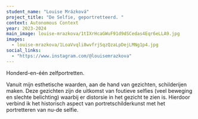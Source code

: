 ```yaml
---
student_name: "Louise Mrázková"
project_title: "De Selfie, geportretteerd. "
context: Autonomous Context
year: 2023-2024
main_image: louise-mrazkova/1tIXrHcaGWuF91d9dSCedas4Eqr6eLLA9.jpg
images:
  - louise-mrazkova/1LoaVvqli8wvfrjSqzQzaLpDejLMNg1p4.jpg
social_links:
  - "https://www.instagram.com/@louisemrazkova"
---
```

Honderd-en-één zelfportretten.

Vanuit mijn esthetische waarden, aan de hand van gezichten, schilderijen maken. Deze gezichten zijn de uitkomst van foutieve selfies (veel beweging en slechte belichting) waarbij er distorsie in het gezicht te zien is. Hierdoor verbind ik het historisch aspect van portretschilderkunst met het portretteren van nu-de selfie.
